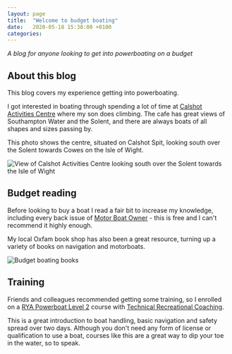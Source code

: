 ```yaml
---
layout: page
title:  "Welcome to budget boating"
date:   2020-05-18 15:38:00 +0100
categories:
---
```

*A blog for anyone looking to get into powerboating on a budget*

## About this blog
This blog covers my experience getting into powerboating.

I got interested in boating through spending a lot of time at [Calshot Activities Centre](https://www.hants.gov.uk/thingstodo/outdoorcentres/ourcentres/calshot) where my son does climbing. The cafe has great views of Southampton Water and the Solent, and there are always boats of all shapes and sizes passing by.

This photo shows the centre, situated on Calshot Spit, looking south over the Solent towards Cowes on the Isle of Wight.

![View of Calshot Activities Centre looking south over the Solent towards the Isle of Wight](/budget-boating/images/calshot.jpg)

<!--script src="https://embed.github.com/view/geojson/gdunlop/budget-boating/master/location.geojson?height=400&width=500"></script-->

## Budget reading
Before looking to buy a boat I read a fair bit to increase my knowledge, including every back issue of [Motor Boat Owner](http://www.motorboatowner.co.uk) - this is free and I can't recommend it highly enough.

My local Oxfam book shop has also been a great resource, turning up a variety of books on navigation and motorboats.

![Budget boating books](/budget-boating/images/books.jpg)

## Training
Friends and colleagues recommended getting some training, so I enrolled on a [RYA Powerboat Level 2](https://www.rya.org.uk/courses-training/courses/powerboat/Pages/level-2.aspx) course with [Technical Recreational Coaching](https://www.technical-recreational-coaching.co.uk).

This is a great introduction to boat handling, basic navigation and safety spread over two days. Although you don't need any form of license or qualification to use a boat, courses like this are a great way to dip your toe in the water, so to speak.
